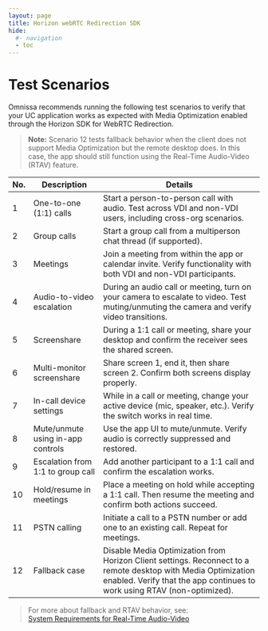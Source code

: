 ```yaml
---
layout: page
title: Horizon webRTC Redirection SDK
hide:
  #- navigation
  - toc
---
```

# Test Scenarios
Omnissa recommends running the following test scenarios to verify that your UC application works as expected with Media Optimization enabled through the Horizon SDK for WebRTC Redirection.

> **Note:** Scenario 12 tests fallback behavior when the client does not support Media Optimization but the remote desktop does. In this case, the app should still function using the Real-Time Audio-Video (RTAV) feature.

| No. | Description                           | Details |
|-----|---------------------------------------|---------|
| 1   | One-to-one (1:1) calls                | Start a person-to-person call with audio. Test across VDI and non-VDI users, including cross-org scenarios. |
| 2   | Group calls                           | Start a group call from a multiperson chat thread (if supported). |
| 3   | Meetings                              | Join a meeting from within the app or calendar invite. Verify functionality with both VDI and non-VDI participants. |
| 4   | Audio-to-video escalation             | During an audio call or meeting, turn on your camera to escalate to video. Test muting/unmuting the camera and verify video transitions. |
| 5   | Screenshare                           | During a 1:1 call or meeting, share your desktop and confirm the receiver sees the shared screen. |
| 6   | Multi-monitor screenshare             | Share screen 1, end it, then share screen 2. Confirm both screens display properly. |
| 7   | In-call device settings               | While in a call or meeting, change your active device (mic, speaker, etc.). Verify the switch works in real time. |
| 8   | Mute/unmute using in-app controls     | Use the app UI to mute/unmute. Verify audio is correctly suppressed and restored. |
| 9   | Escalation from 1:1 to group call     | Add another participant to a 1:1 call and confirm the escalation works. |
|10   | Hold/resume in meetings               | Place a meeting on hold while accepting a 1:1 call. Then resume the meeting and confirm both actions succeed. |
|11   | PSTN calling                          | Initiate a call to a PSTN number or add one to an existing call. Repeat for meetings. |
|12   | Fallback case                         | Disable Media Optimization from Horizon Client settings. Reconnect to a remote desktop with Media Optimization enabled. Verify that the app continues to work using RTAV (non-optimized). |

> For more about fallback and RTAV behavior, see:  
> [System Requirements for Real-Time Audio-Video](https://docs.omnissa.com/bundle/Horizon-Remote-Desktop-FeaturesV2206/page/SystemRequirementsforReal-TimeAudio-Video.html)

